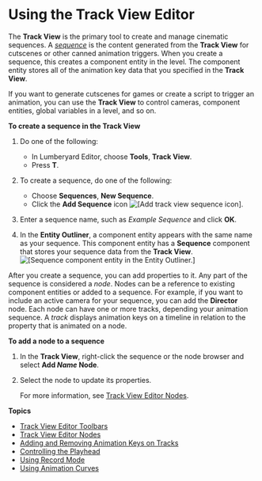 # Using the Track View Editor<a name="cinematics-track-view-editor"></a>

The **Track View** is the primary tool to create and manage cinematic sequences\. A *[sequence](https://docs.aws.amazon.com/lumberyard/latest/userguide/ly-glos-chap.html#sequence)* is the content generated from the **Track View** for cutscenes or other canned animation triggers\. When you create a sequence, this creates a component entity in the level\. The component entity stores all of the animation key data that you specified in the **Track View**\.

If you want to generate cutscenes for games or create a script to trigger an animation, you can use the **Track View** to control cameras, component entities, global variables in a level, and so on\. 

**To create a sequence in the **Track View****

1. Do one of the following:
   + In Lumberyard Editor, choose **Tools**, **Track View**\.
   + Press **T**\.

1. To create a sequence, do one of the following: 
   + Choose **Sequences**, **New Sequence**\.
   + Click the **Add Sequence** icon ![\[Add track view sequence icon\]](http://docs.aws.amazon.com/lumberyard/latest/userguide/images/cinematics-track-view-simple-motion-component-2.png)\.

1. Enter a sequence name, such as *Example Sequence* and click **OK**\.

1. In the **Entity Outliner**, a component entity appears with the same name as your sequence\. This component entity has a **Sequence** component that stores your sequence data from the **Track View**\.  
![\[Sequence component entity in the Entity Outliner.\]](http://docs.aws.amazon.com/lumberyard/latest/userguide/images/track-view-editor-sequence-entity.png)

After you create a sequence, you can add properties to it\. Any part of the sequence is considered a *node*\. Nodes can be a reference to existing component entities or added to a sequence\. For example, if you want to include an active camera for your sequence, you can add the **Director** node\. Each node can have one or more tracks, depending your animation sequence\. A *track* displays animation keys on a timeline in relation to the property that is animated on a node\.

**To add a node to a sequence**

1. In the **Track View**, right\-click the sequence or the node browser and select **Add *Name* Node**\. 

1. Select the node to update its properties\.

   For more information, see [Track View Editor Nodes](cinematics-trackview-nodes.md)\.

**Topics**
+ [Track View Editor Toolbars](cinematics-track-view-editor-toolbars.md)
+ [Track View Editor Nodes](cinematics-trackview-nodes.md)
+ [Adding and Removing Animation Keys on Tracks](adding-removing-animation-keys-on-tracks.md)
+ [Controlling the Playhead](cinematics-controlling-the-playhead.md)
+ [Using Record Mode](cinematics-using-record-mode.md)
+ [Using Animation Curves](cinematics-track-view-editor-animation-curves.md)